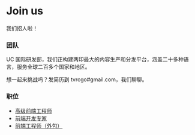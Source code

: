# Join us

我们招人啦！

### 团队

UC 国际研发部，我们正构建两印最大的内容生产和分发平台，涵盖二十多种语言，服务全球二百多个国家和地区。

想一起来挑战吗？发简历到 tvrcgo#gmail.com，我们聊聊。

### 职位

- [高级前端工程师](senior-front-end-engineer.md)
- [前端开发专家](front-end-expert.md)
- [前端工程师（外包）](front-end-outsource.md)
